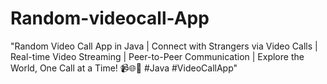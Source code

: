 # Random-videocall-App
"Random Video Call App in Java | Connect with Strangers via Video Calls | Real-time Video Streaming | Peer-to-Peer Communication | Explore the World, One Call at a Time! 📹🌐🤝 #Java #VideoCallApp"
